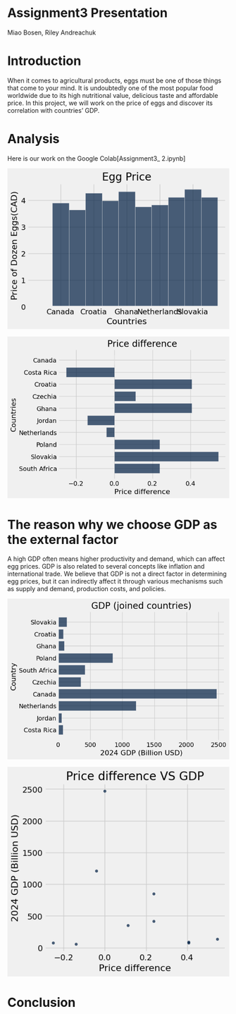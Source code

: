 # Assignment3 Presentation
Miao Bosen, Riley Andreachuk



# Introduction
When it comes to agricultural products, eggs must be one of those things that come to your mind. It is undoubtedly one of the most popular food worldwide due to its high nutritional value, delicious taste and affordable price. In this project, we will work on the price of eggs and discover its correlation with countries’ GDP.


# Analysis
Here is our work on the Google Colab[Assignment3_ 2.ipynb]

![IMG_0168](IMG_0168.png)


![IMG_0154](IMG_0154.png)





# The reason why we choose GDP as the external factor
A high GDP often means higher productivity and demand, which can affect egg prices. GDP is also related to several concepts like inflation and international trade. We believe that GDP is not a direct factor in determining egg prices, but it can indirectly affect it through various mechanisms such as supply and demand, production costs, and policies.


![IMG_0152](IMG_0152.png)


![IMG_0155](IMG_0155.png)

# Conclusion

